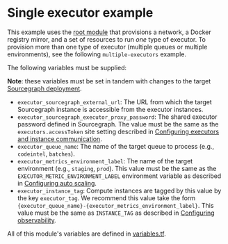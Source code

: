 # Single executor example

This example uses the [root module](https://registry.terraform.io/modules/sourcegraph/executors/aws/5.6.0) that provisions a network, a Docker registry mirror, and a set of resources to run _one_ type of executor. To provision more than one type of executor (multiple queues or multiple environments), see the following `multiple-executors` example.

The following variables must be supplied:

**Note**: these variables must be set in tandem with changes to the target [Sourcegraph deployment](https://docs.sourcegraph.com/admin/deploy_executors).

- `executor_sourcegraph_external_url`: The URL from which the target Sourcegraph instance is accessible from the executor instances.
- `executor_sourcegraph_executor_proxy_password`: The shared executor password defined in Sourcegraph. The value must be the same as the `executors.accessToken` site setting described in [Configuring executors and instance communication](https://docs.sourcegraph.com/admin/deploy_executors#configuring-executors-and-instance-communication).
- `executor_queue_name`: The name of the target queue to process (e.g., `codeintel`, `batches`).
- `executor_metrics_environment_label`: The name of the target environment (e.g., `staging`, `prod`). This value must be the same as the `EXECUTOR_METRIC_ENVIRONMENT_LABEL` environment variable as described in [Configuring auto scaling](https://docs.sourcegraph.com/admin/deploy_executors#aws).
- `executor_instance_tag`: Compute instances are tagged by this value by the key `executor_tag`. We recommend this value take the form `{executor_queue_name}-{executor_metrics_environment_label}`. This value must be the same as `INSTANCE_TAG` as described in [Configuring observability](https://docs.sourcegraph.com/admin/deploy_executors#aws-1).

All of this module's variables are defined in [variables.tf](https://github.com/sourcegraph/terraform-aws-executors/blob/v5.6.0/variables.tf).
